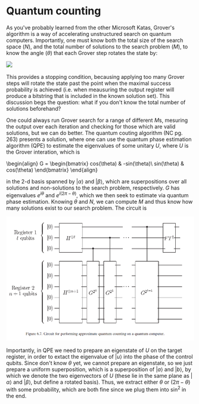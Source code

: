 # Quantum counting

As you've probably learned from the other Microsoft Katas, Grover's algorithm is a way of accelerating unstructured search on quantum computers.  Importantly, one must know both the total size of the search space ($N$), and the total number of solutions to the search problem ($M$), to know the angle ($\theta$) that each Grover step rotates the state by:

<img src="https://render.githubusercontent.com/render/math?math=\sin^2{\theta/2} = M/2N">

This provides a stopping condition, becausing applying too many Grover steps will rotate the state past the point when the maximal success probability is achieved (i.e. when meausuring the output register will produce a bitstring that is included in the known solution set).  This discussion begs the question: what if you don't know the total number of solutions beforehand?  

One could always run Grover search for a range of different $M$s, mesuring the output over each iteration and checking for those which are valid solutions, but we can do better.  The quantum couting algorithm (NC pg. 263) presents a solution, where one can use the quantum phase estimation algorithm (QPE) to estimate the eigenvalues of some unitary $U$, where $U$ is the Grover interation, which is 

\begin{align}
    G = \begin{bmatrix}
    cos(\theta) & -sin(\theta)\\
    sin(\theta) & cos(\theta)
    \end{bmatrix}
\end{align}

in the 2-d basis spanned by $|\alpha\rangle$ and $|\beta\rangle$, which are superpositions over all solutions and non-solutions to the search problem, respectively.  $G$ has eigenvalues $e^{i\theta}$ and $e^{i(2\pi-\theta)}$, which we then seek to estimate via quantum phase estimation.  Knowing $\theta$ and $N$, we can compute $M$ and thus know how many solutions exist to our search problem.  The circuit is 

![image](circuit.PNG)

Importantly, in QPE we need to prepare an eigenstate of $U$ on the target register, in order to extact the eigenvalue of $|u\rangle$ into the phase of the control qubits.  Since don't know $\theta$ yet, we cannot prepare an eigenstate, so we just prepare a uniform superposition, which is a superposition of $|a\rangle$ and $|b\rangle$, by which we denote the two eigenvectors of $U$ (these lie in the same plane as $|\alpha\rangle$ and $|\beta\rangle$, but define a rotated basis).  Thus, we extract either $\theta$ or $(2\pi - \theta)$ with some probability, which are both fine since we plug them into $\sin^2$ in the end.
